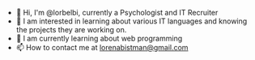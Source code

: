 - 👋 Hi, I'm @lorbelbi, currently a Psychologist and IT Recruiter
- 👀 I am interested in learning about various IT languages and knowing the projects they are working on.
- 🌱 I am currently learning about web programming
- 📫 How to contact me at lorenabistman@gmail.com


